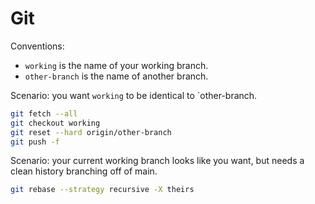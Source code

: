 # Git

Conventions:

- `working` is the name of your working branch.
- `other-branch` is the name of another branch.

Scenario: you want `working` to be identical to `other-branch.

```bash
git fetch --all
git checkout working
git reset --hard origin/other-branch
git push -f
```

Scenario: your current working branch looks like you want, but needs a clean
history branching off of main.

```bash
git rebase --strategy recursive -X theirs
```
